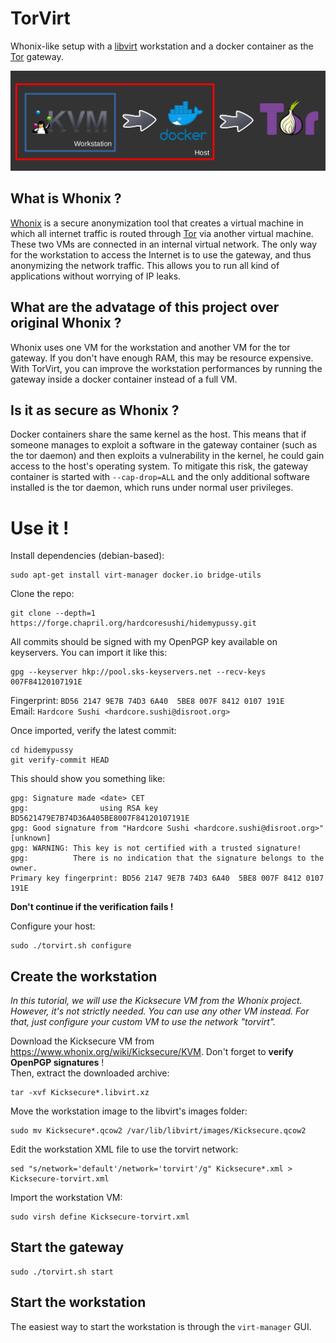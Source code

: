 # TorVirt
Whonix-like setup with a [libvirt](https://libvirt.org) workstation and a docker container as the [Tor](https://torproject.org) gateway.

![Logo: KVM vers docker vers Tor](pictures/logo.jpg)

## What is Whonix ?
[Whonix](https://www.whonix.org) is a secure anonymization tool that creates a virtual machine in which all internet traffic is routed through [Tor](https://www.torproject.org/) via another virtual machine. These two VMs are connected in an internal virtual network. The only way for the workstation to access the Internet is to use the gateway, and thus anonymizing the network traffic. This allows you to run all kind of applications without worrying of IP leaks.

## What are the advatage of this project over original Whonix ?
Whonix uses one VM for the workstation and another VM for the tor gateway. If you don't have enough RAM, this may be resource expensive. With TorVirt, you can improve the workstation performances by running the gateway inside a docker container instead of a full VM.

## Is it as secure as Whonix ?
Docker containers share the same kernel as the host. This means that if someone manages to exploit a software in the gateway container (such as the tor daemon) and then exploits a vulnerability in the kernel, he could gain access to the host's operating system. To mitigate this risk, the gateway container is started with `--cap-drop=ALL` and the only additional software installed is the tor daemon, which runs under normal user privileges.

# Use it !

Install dependencies (debian-based):
```
sudo apt-get install virt-manager docker.io bridge-utils
```

Clone the repo:
```
git clone --depth=1 https://forge.chapril.org/hardcoresushi/hidemypussy.git
```
All commits should be signed with my OpenPGP key available on keyservers. You can import it like this:
```
gpg --keyserver hkp://pool.sks-keyservers.net --recv-keys 007F84120107191E
```
Fingerprint: `BD56 2147 9E7B 74D3 6A40  5BE8 007F 8412 0107 191E` \
Email: `Hardcore Sushi <hardcore.sushi@disroot.org>`

Once imported, verify the latest commit:
```
cd hidemypussy
git verify-commit HEAD
```
This should show you something like:
```
gpg: Signature made <date> CET
gpg:                using RSA key BD5621479E7B74D36A405BE8007F84120107191E
gpg: Good signature from "Hardcore Sushi <hardcore.sushi@disroot.org>" [unknown]
gpg: WARNING: This key is not certified with a trusted signature!
gpg:          There is no indication that the signature belongs to the owner.
Primary key fingerprint: BD56 2147 9E7B 74D3 6A40  5BE8 007F 8412 0107 191E
```
__Don't continue if the verification fails !__

Configure your host:
```
sudo ./torvirt.sh configure
```

## Create the workstation
_In this tutorial, we will use the Kicksecure VM from the Whonix project. However, it's not strictly needed. You can use any other VM instead. For that, just configure your custom VM to use the network "torvirt"._

Download the Kicksecure VM from https://www.whonix.org/wiki/Kicksecure/KVM. Don't forget to __verify OpenPGP signatures__ ! \
Then, extract the downloaded archive:
```
tar -xvf Kicksecure*.libvirt.xz
```
Move the workstation image to the libvirt's images folder:
```
sudo mv Kicksecure*.qcow2 /var/lib/libvirt/images/Kicksecure.qcow2
```
Edit the workstation XML file to use the torvirt network:
```
sed "s/network='default'/network='torvirt'/g" Kicksecure*.xml > Kicksecure-torvirt.xml
```
Import the workstation VM:
```
sudo virsh define Kicksecure-torvirt.xml
```

## Start the gateway
```
sudo ./torvirt.sh start
```

## Start the workstation
The easiest way to start the workstation is through the `virt-manager` GUI.
